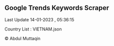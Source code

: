

## Google Trends Keywords Scraper 
 
Last Update 14-01-2023 , 05:36:15

Country List :
VIETNAM.json



© Abdul Muttaqin 
